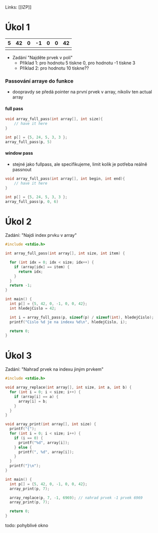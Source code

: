 Links: [[IZP]]

# Úkol 1

| 5   | 42  | 0   | -1  | 0   | 0   | 42  |
| --- | --- | --- | --- | --- | --- | --- |
|     |     |     |     |     |     |     |
- Zadání "Najděte prvek v poli"
	- Příklad 1: pro hodnotu 5 tiskne 0, pro hodnotu -1 tiskne 3
	- Příklad 2: pro hodnotu 10 tiskne??

### Passování arraye do funkce
- doopravdy se předá pointer na první prvek v array, nikoliv ten actual array
#### full pass
```c
void array_full_pass(int array[], int size){
	// have it here
}

int p[] = {5, 24, 5, 3, 3 };
array_full_pass(p, 5)
```

#### window pass
- stejné jako fullpass, ale specifikujeme, limit kolik je potřeba reálně passnout
```c
void array_full_pass(int array[], int begin, int end){
	// have it here
}

int p[] = {5, 24, 5, 3, 3 };
array_full_pass(p, 0, 6)
```


# Úkol 2
Zadání: "Najdi index prvku v array"
```c
#include <stdio.h>

int array_full_pass(int array[], int size, int item) {

  for (int idx = 0; idx < size; idx++) {
    if (array[idx] == item) {
      return idx;
    }
  }
  return -1;
}

int main() {
  int p[] = {5, 42, 0, -1, 0, 0, 42};
  int hledejCislo = 42;

  int i = array_full_pass(p, sizeof(p) / sizeof(int), hledejCislo);
  printf("Cislo %d je na indexu %d\n", hledejCislo, i);

  return 0;
}

```

# Úkol 3
Zadání: "Nahraď prvek na indexu jiným prvkem"
```c
#include <stdio.h>

void array_replace(int array[], int size, int a, int b) {
  for (int i = 0; i < size; i++) {
    if (array[i] == a) {
      array[i] = b;
    }
  }
}

void array_print(int array[], int size) {
  printf("{");
  for (int i = 0; i < size; i++) {
    if (i == 0) {
      printf("%d", array[i]);
    } else {
      printf(", %d", array[i]);
    }
  }
  printf("}\n");
}

int main() {
  int p[] = {5, 42, 0, -1, 0, 0, 42};
  array_print(p, 7);

  array_replace(p, 7, -1, 6969); // nahrad prvek -1 prvek 6969
  array_print(p, 7);

  return 0;
}

```


todo: pohyblivé okno